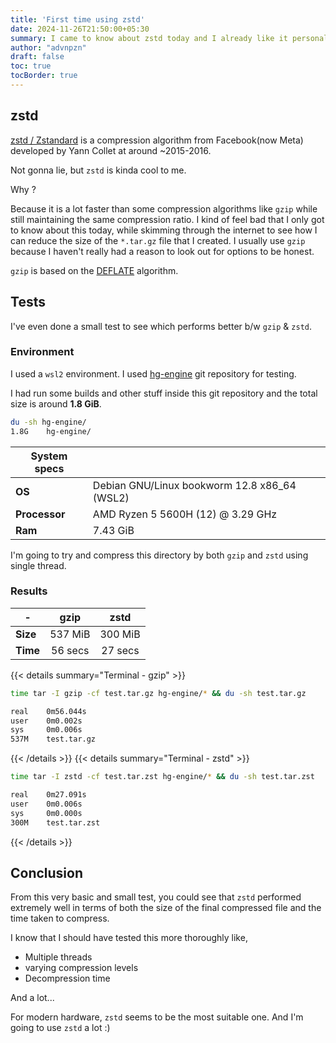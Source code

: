 ```yaml
---
title: 'First time using zstd'
date: 2024-11-26T21:50:00+05:30
summary: I came to know about zstd today and I already like it personally. I'm never looking back.
author: "advnpzn"
draft: false
toc: true
tocBorder: true
---
```


## zstd

[zstd / Zstandard](https://en.wikipedia.org/wiki/Zstd) is a compression algorithm from Facebook(now Meta) developed by Yann Collet at around  ~2015-2016.

Not gonna lie, but `zstd` is kinda cool to me.

Why ?

Because it is a lot faster than some compression algorithms like `gzip` while still maintaining the same compression ratio. I kind of feel bad that I only got to know about this today, while skimming through the internet to see how I can reduce the size of the `*.tar.gz` file that I created. I usually use `gzip` because I haven't really had a reason to look out for options to be honest.

`gzip` is based on the [DEFLATE](https://en.wikipedia.org/wiki/Deflate) algorithm.

## Tests
I've even done a small test to see which performs better b/w `gzip` & `zstd`.

### Environment
I used a `wsl2` environment. I used [hg-engine](https://github.com/BluRosie/hg-engine) git repository for testing.

I had run some builds and other stuff inside this git repository and the total size is around **1.8 GiB**.

```bash
du -sh hg-engine/
1.8G    hg-engine/
```

|System specs||
|------|-------|
|**OS**| Debian GNU/Linux bookworm 12.8 x86_64 (WSL2)|
| **Processor** | AMD Ryzen 5 5600H (12) @ 3.29 GHz|
|**Ram**| 7.43 GiB|

I'm going to try and compress this directory by both `gzip` and `zstd` using single thread.

### Results

|-| gzip| zstd |
|----| :-------------: |:-------------:|
|**Size**| 537 MiB      | 300 MiB |
|**Time**|   56 secs    | 27 secs |

{{< details summary="Terminal - gzip" >}}
```bash
time tar -I gzip -cf test.tar.gz hg-engine/* && du -sh test.tar.gz

real    0m56.044s
user    0m0.002s
sys     0m0.006s
537M    test.tar.gz
```
{{< /details >}}
{{< details summary="Terminal - zstd" >}}
```bash
time tar -I zstd -cf test.tar.zst hg-engine/* && du -sh test.tar.zst

real    0m27.091s
user    0m0.006s
sys     0m0.000s
300M    test.tar.zst
```
{{< /details >}}


## Conclusion

From this very basic and small test, you could see that `zstd` performed extremely well in terms of both the size of the final compressed file and the time taken to compress.

I know that I should have tested this more thoroughly like,

- Multiple threads
- varying compression levels
- Decompression time

And a lot...

For modern hardware, `zstd` seems to be the most suitable one. And I'm going to use `zstd` a lot :)
